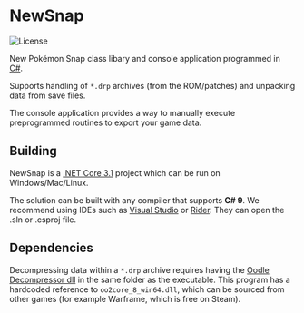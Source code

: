 NewSnap
=====
![License](https://img.shields.io/badge/License-ISC-blue.svg?style=flat-square)

New Pokémon Snap class libary and console application programmed in [C#](https://en.wikipedia.org/wiki/C_Sharp_%28programming_language%29).

Supports handling of `*.drp` archives (from the ROM/patches) and unpacking data from save files.

The console application provides a way to manually execute preprogrammed routines to export your game data.

## Building

NewSnap is a [.NET Core 3.1](https://dotnet.microsoft.com/download/dotnet/3.1) project which can be run on Windows/Mac/Linux.

The solution can be built with any compiler that supports **C# 9**. We recommend using IDEs such as [Visual Studio](https://visualstudio.microsoft.com/downloads/) or [Rider](https://www.jetbrains.com/rider/download/). They can open the .sln or .csproj file.

## Dependencies

Decompressing data within a `*.drp` archive requires having the [Oodle Decompressor dll](http://www.radgametools.com/oodlecompressors.htm) in the same folder as the executable. This program has a hardcoded reference to `oo2core_8_win64.dll`, which can be sourced from other games (for example Warframe, which is free on Steam).
